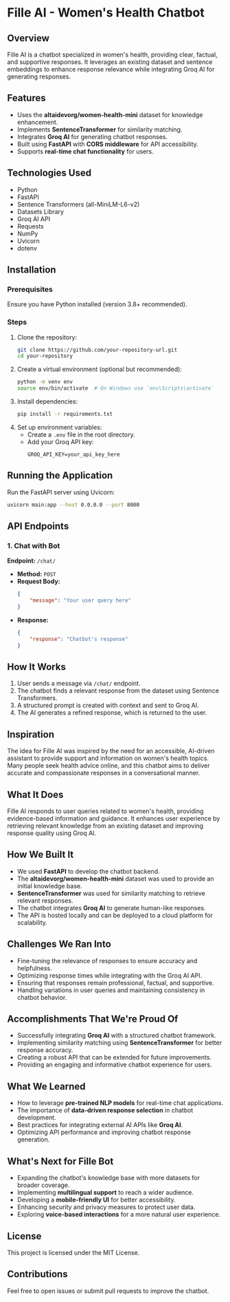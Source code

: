 # Fille AI - Women's Health Chatbot

## Overview
Fille AI is a chatbot specialized in women's health, providing clear, factual, and supportive responses. It leverages an existing dataset and sentence embeddings to enhance response relevance while integrating Groq AI for generating responses.

## Features
- Uses the **altaidevorg/women-health-mini** dataset for knowledge enhancement.
- Implements **SentenceTransformer** for similarity matching.
- Integrates **Groq AI** for generating chatbot responses.
- Built using **FastAPI** with **CORS middleware** for API accessibility.
- Supports **real-time chat functionality** for users.

## Technologies Used
- Python
- FastAPI
- Sentence Transformers (all-MiniLM-L6-v2)
- Datasets Library
- Groq AI API
- Requests
- NumPy
- Uvicorn
- dotenv

## Installation
### Prerequisites
Ensure you have Python installed (version 3.8+ recommended).

### Steps
1. Clone the repository:
   ```bash
   git clone https://github.com/your-repository-url.git
   cd your-repository
   ```
2. Create a virtual environment (optional but recommended):
   ```bash
   python -m venv env
   source env/bin/activate  # On Windows use `env\Scripts\activate`
   ```
3. Install dependencies:
   ```bash
   pip install -r requirements.txt
   ```
4. Set up environment variables:
   - Create a `.env` file in the root directory.
   - Add your Groq API key:
     ```
     GROQ_API_KEY=your_api_key_here
     ```

## Running the Application
Run the FastAPI server using Uvicorn:
```bash
uvicorn main:app --host 0.0.0.0 --port 8000
```

## API Endpoints
### 1. Chat with Bot
**Endpoint:** `/chat/`
- **Method:** `POST`
- **Request Body:**
  ```json
  {
      "message": "Your user query here"
  }
  ```
- **Response:**
  ```json
  {
      "response": "Chatbot's response"
  }
  ```

## How It Works
1. User sends a message via `/chat/` endpoint.
2. The chatbot finds a relevant response from the dataset using Sentence Transformers.
3. A structured prompt is created with context and sent to Groq AI.
4. The AI generates a refined response, which is returned to the user.

## Inspiration
The idea for Fille AI was inspired by the need for an accessible, AI-driven assistant to provide support and information on women's health topics. Many people seek health advice online, and this chatbot aims to deliver accurate and compassionate responses in a conversational manner.

## What It Does
Fille AI responds to user queries related to women's health, providing evidence-based information and guidance. It enhances user experience by retrieving relevant knowledge from an existing dataset and improving response quality using Groq AI.

## How We Built It
- We used **FastAPI** to develop the chatbot backend.
- The **altaidevorg/women-health-mini** dataset was used to provide an initial knowledge base.
- **SentenceTransformer** was used for similarity matching to retrieve relevant responses.
- The chatbot integrates **Groq AI** to generate human-like responses.
- The API is hosted locally and can be deployed to a cloud platform for scalability.

## Challenges We Ran Into
- Fine-tuning the relevance of responses to ensure accuracy and helpfulness.
- Optimizing response times while integrating with the Groq AI API.
- Ensuring that responses remain professional, factual, and supportive.
- Handling variations in user queries and maintaining consistency in chatbot behavior.

## Accomplishments That We're Proud Of
- Successfully integrating **Groq AI** with a structured chatbot framework.
- Implementing similarity matching using **SentenceTransformer** for better response accuracy.
- Creating a robust API that can be extended for future improvements.
- Providing an engaging and informative chatbot experience for users.

## What We Learned
- How to leverage **pre-trained NLP models** for real-time chat applications.
- The importance of **data-driven response selection** in chatbot development.
- Best practices for integrating external AI APIs like **Groq AI**.
- Optimizing API performance and improving chatbot response generation.

## What's Next for Fille Bot
- Expanding the chatbot's knowledge base with more datasets for broader coverage.
- Implementing **multilingual support** to reach a wider audience.
- Developing a **mobile-friendly UI** for better accessibility.
- Enhancing security and privacy measures to protect user data.
- Exploring **voice-based interactions** for a more natural user experience.

## License
This project is licensed under the MIT License.

## Contributions
Feel free to open issues or submit pull requests to improve the chatbot.

